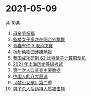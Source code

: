 # 2021-05-09
  共 10条

  <!-- BEGIN -->
  <!-- 最后更新时间:Sun May 09 2021 16:19:30 GMT+0000 (Coordinated Universal Time) -->
  1. [母亲节祝福](https://www.zhihu.com/search?q=母亲节)
1. [坠楼女子多次在阳台外跳舞](https://www.zhihu.com/search?q=三亚女子坠楼)
1. [青春有你 3 取消决赛](https://www.zhihu.com/search?q=青春有你3)
1. [杭州动物园涉嫌瞒报](https://www.zhihu.com/search?q=杭州金钱豹)
1. [我国成功研制 62 比特量子计算原型机](https://www.zhihu.com/search?q=量子计算机)
1. [2021 年上海历史等级考试](https://www.zhihu.com/search?q=历史等级考)
1. [第七次人口普查主要数据](https://www.zhihu.com/search?q=七普数据)
1. [中国人的八大原谅](https://www.zhihu.com/search?q=中国人的八大原谅)
1. [《禁忌女孩》第二季](https://www.zhihu.com/search?q=禁忌女孩2)
1. [男子杀人后劫持人质被击毙](https://www.zhihu.com/search?q=男子劫持人质被击毙)
  <!-- END -->
  